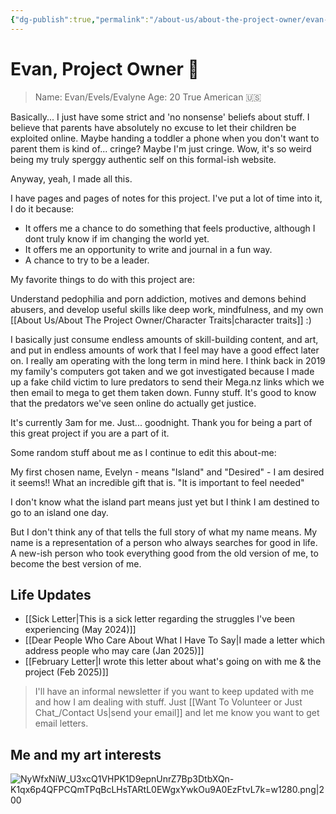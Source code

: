 ```yaml
---
{"dg-publish":true,"permalink":"/about-us/about-the-project-owner/evan-project-owner/"}
---
```


# Evan, Project Owner 🌺

>Name: Evan/Evels/Evalyne
>Age: 20
>True American 🇺🇸

Basically... I just have some strict and 'no nonsense' beliefs about stuff. I believe that parents have absolutely no excuse to let their children be exploited online. Maybe handing a toddler a phone when you don't want to parent them is kind of... cringe? Maybe I'm just cringe. Wow, it's so weird being my truly sperggy authentic self on this formal-ish website.

Anyway, yeah, I made all this.

I have pages and pages of notes for this project. I've put a lot of time into it, I do it because:

- It offers me a chance to do something that feels productive, although I dont truly know if im changing the world yet.
- It offers me an opportunity to write and journal in a fun way.
- A chance to try to be a leader.

My favorite things to do with this project are:

Understand pedophilia and porn addiction, motives and demons behind abusers, and develop useful skills like deep work, mindfulness, and my own [[About Us/About The Project Owner/Character Traits\|character traits]] :)

I basically just consume endless amounts of skill-building content, and art, and put in endless amounts of work that I feel may have a good effect later on. I really am operating with the long term in mind here. I think back in 2019 my family's computers got taken and we got investigated because I made up a fake child victim to lure predators to send their Mega.nz links which we then email to mega to get them taken down. Funny stuff. It's good to know that the predators we've seen online do actually get justice.

It's currently 3am for me. Just... goodnight. Thank you for being a part of this great project if you are a part of it.

Some random stuff about me as I continue to edit this about-me:

My first chosen name, Evelyn - means "Island" and "Desired" - I am desired it seems!! What an incredible gift that is. "It is important to feel needed"

I don't know what the island part means just yet but I think I am destined to go to an island one day.

But I don't think any of that tells the full story of what my name means. My name is a representation of a person who always searches for good in life. A new-ish person who took everything good from the old version of me, to become the best version of me.

## Life Updates

- [[Sick Letter\|This is a sick letter regarding the struggles I've been experiencing (May 2024)]] 
- [[Dear People Who Care About What I Have To Say\|I made a letter which address people who may care (Jan 2025)]]
- [[February Letter\|I wrote this letter about what's going on with me & the project (Feb 2025)]]

> I'll have an informal newsletter if you want to keep updated with me and how I am dealing with stuff. Just [[Want To Volunteer or Just Chat_/Contact Us\|send your email]] and let me know you want to get email letters. 

## Me and my art interests

![NyWfxNiW_U3xcQ1VHPK1D9epnUnrZ7Bp3DtbXQn-K1qx6p4QFPCQmTPqBcLHsTARtL0EWgxYwkOu9A0EzFtvL7k=w1280.png|200](/img/user/NyWfxNiW_U3xcQ1VHPK1D9epnUnrZ7Bp3DtbXQn-K1qx6p4QFPCQmTPqBcLHsTARtL0EWgxYwkOu9A0EzFtvL7k=w1280.png)

